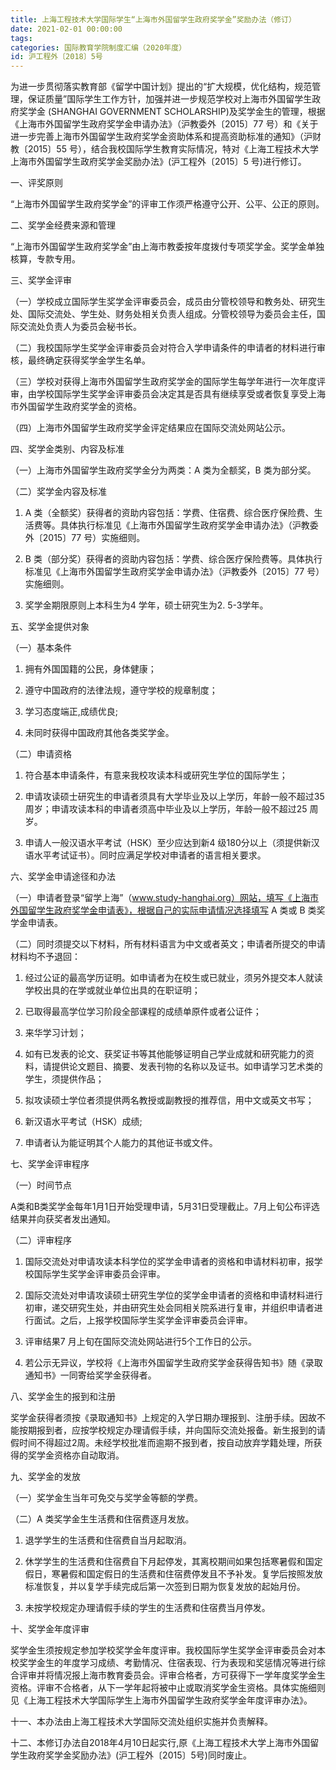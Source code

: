 ```yaml
---
title: 上海工程技术大学国际学生“上海市外国留学生政府奖学金”奖励办法（修订）
date: 2021-02-01 00:00:00
tags: 
categories: 国际教育学院制度汇编（2020年度）
id: 沪工程外〔2018〕5号
---
```


为进一步贯彻落实教育部《留学中国计划》提出的“扩大规模，优化结构，规范管理，保证质量”国际学生工作方针，加强并进一步规范学校对上海市外国留学生政府奖学金 (SHANGHAI GOVERNMENT SCHOLARSHIP)及奖学金生的管理，根据《上海市外国留学生政府奖学金申请办法》（沪教委外〔2015〕77 号）和《关于进一步完善上海市外国留学生政府奖学金资助体系和提高资助标准的通知》（沪财教〔2015〕55 号），结合我校国际学生教育实际情况，特对《上海工程技术大学上海市外国留学生政府奖学金奖励办法》(沪工程外〔2015〕5 号)进行修订。

一、评奖原则

“上海市外国留学生政府奖学金”的评审工作须严格遵守公开、公平、公正的原则。

二、奖学金经费来源和管理

“上海市外国留学生政府奖学金”由上海市教委按年度拨付专项奖学金。奖学金单独核算，专款专用。

三、奖学金评审

（一）学校成立国际学生奖学金评审委员会，成员由分管校领导和教务处、研究生处、国际交流处、学生处、财务处相关负责人组成。分管校领导为委员会主任，国际交流处负责人为委员会秘书长。

（二）我校国际学生奖学金评审委员会对符合入学申请条件的申请者的材料进行审核，最终确定获得奖学金学生名单。

（三）学校对获得上海市外国留学生政府奖学金的国际学生每学年进行一次年度评审，由学校国际学生奖学金评审委员会决定其是否具有继续享受或者恢复享受上海市外国留学生政府奖学金的资格。

（四）上海市外国留学生政府奖学金评定结果应在国际交流处网站公示。

四、奖学金类别、内容及标准

（一）上海市外国留学生政府奖学金分为两类：A 类为全额奖，B 类为部分奖。

（二）奖学金内容及标准

1. A 类（全额奖）获得者的资助内容包括：学费、住宿费、综合医疗保险费、生活费等。具体执行标准见《上海市外国留学生政府奖学金申请办法》（沪教委外〔2015〕77 号）实施细则。

2. B 类（部分奖）获得者的资助内容包括：学费、综合医疗保险费等。具体执行标准见《上海市外国留学生政府奖学金申请办法》（沪教委外〔2015〕77 号）实施细则。

3. 奖学金期限原则上本科生为4 学年，硕士研究生为2. 5-3学年。

五、奖学金提供对象

（一）基本条件

1. 拥有外国国籍的公民，身体健康；

2. 遵守中国政府的法律法规，遵守学校的规章制度；

3. 学习态度端正,成绩优良;

4. 未同时获得中国政府其他各类奖学金。

（二）申请资格

1. 符合基本申请条件，有意来我校攻读本科或研究生学位的国际学生；

2. 申请攻读硕士研究生的申请者须具有大学毕业及以上学历，年龄一般不超过35 周岁；申请攻读本科的申请者须高中毕业及以上学历，年龄一般不超过25 周岁。

3. 申请人一般汉语水平考试（HSK）至少应达到新4 级180分以上（须提供新汉语水平考试证书）。同时应满足学校对申请者的语言相关要求。

六、奖学金申请途径和办法

（一）申请者登录“留学上海”（www.study-hanghai.org）网站，填写《上海市外国留学生政府奖学金申请表》，根据自己的实际申请情况选择填写 A 类或 B 类奖学金申请表。

（二）同时须提交以下材料，所有材料语言为中文或者英文；申请者所提交的申请材料均不予退回：

1. 经过公证的最高学历证明。如申请者为在校生或已就业，须另外提交本人就读学校出具的在学或就业单位出具的在职证明；

2. 已取得最高学位学习阶段全部课程的成绩单原件或者公证件；

3. 来华学习计划；

4. 如有已发表的论文、获奖证书等其他能够证明自己学业成就和研究能力的资料，请提供论文题目、摘要、发表刊物的名称以及证书。如申请学习艺术类的学生，须提供作品；

5. 拟攻读硕士学位者须提供两名教授或副教授的推荐信，用中文或英文书写；

6. 新汉语水平考试（HSK）成绩;

7. 申请者认为能证明其个人能力的其他证书或文件。

七、奖学金评审程序

（一）时间节点

A类和B类奖学金每年1月1日开始受理申请，5月31日受理截止。7月上旬公布评选结果并向获奖者发出通知。

（二）评审程序

1. 国际交流处对申请攻读本科学位的奖学金申请者的资格和申请材料初审，报学校国际学生奖学金评审委员会评审。

2. 国际交流处对申请攻读硕士研究生学位的奖学金申请者的资格和申请材料进行初审，递交研究生处，并由研究生处会同相关院系进行复审，并组织申请者进行面试。之后，上报学校国际学生奖学金评审委员会评审。

3. 评审结果7 月上旬在国际交流处网站进行5个工作日的公示。

4. 若公示无异议，学校将《上海市外国留学生政府奖学金获得告知书》随《录取通知书》一同寄给奖学金获得者。

八、奖学金生的报到和注册

奖学金获得者须按《录取通知书》上规定的入学日期办理报到、注册手续。因故不能按期报到者，应按学校规定办理请假手续，并向国际交流处报备。新生报到的请假时间不得超过2周。未经学校批准而逾期不报到者，按自动放弃学籍处理，所获得的奖学金资格亦自动取消。

九、奖学金的发放

（一）奖学金生当年可免交与奖学金等额的学费。

（二）A 类奖学金生生活费和住宿费逐月发放。

1. 退学学生的生活费和住宿费自当月起取消。

2. 休学学生的生活费和住宿费自下月起停发，其离校期间如果包括寒暑假和国定假日，寒暑假和国定假日的生活费和住宿费停发且不予补发。复学后按照发放标准恢复，并以复学手续完成后第一次签到日期为恢复发放的起始月份。

3. 未按学校规定办理请假手续的学生的生活费和住宿费当月停发。

十、奖学金年度评审

奖学金生须按规定参加学校奖学金年度评审。我校国际学生奖学金评审委员会对本校奖学金生的年度学习成绩、考勤情况、住宿表现、行为表现和奖惩情况等进行综合评审并将情况报上海市教育委员会。评审合格者，方可获得下一学年度奖学金生资格。评审不合格者，从下一学年起将被中止或取消奖学金生资格。具体实施细则见《上海工程技术大学国际学生上海市外国留学生政府奖学金年度评审办法》。

十一、本办法由上海工程技术大学国际交流处组织实施并负责解释。

十二、本修订办法自2018年4月10日起实行,原《上海工程技术大学上海市外国留学生政府奖学金奖励办法》(沪工程外〔2015〕5号)同时废止。
